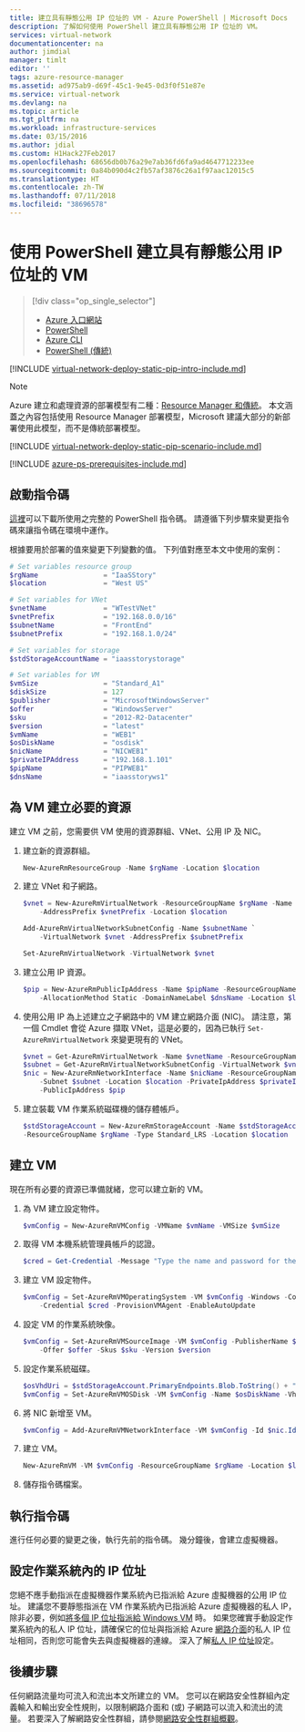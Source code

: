 ```yaml
---
title: 建立具有靜態公用 IP 位址的 VM - Azure PowerShell | Microsoft Docs
description: 了解如何使用 PowerShell 建立具有靜態公用 IP 位址的 VM。
services: virtual-network
documentationcenter: na
author: jimdial
manager: timlt
editor: ''
tags: azure-resource-manager
ms.assetid: ad975ab9-d69f-45c1-9e45-0d3f0f51e87e
ms.service: virtual-network
ms.devlang: na
ms.topic: article
ms.tgt_pltfrm: na
ms.workload: infrastructure-services
ms.date: 03/15/2016
ms.author: jdial
ms.custom: H1Hack27Feb2017
ms.openlocfilehash: 68656db0b76a29e7ab36fd6fa9ad4647712233ee
ms.sourcegitcommit: 0a84b090d4c2fb57af3876c26a1f97aac12015c5
ms.translationtype: HT
ms.contentlocale: zh-TW
ms.lasthandoff: 07/11/2018
ms.locfileid: "38696578"
---
```

# <a name="create-a-vm-with-a-static-public-ip-address-using-powershell"></a>使用 PowerShell 建立具有靜態公用 IP 位址的 VM

> [!div class="op_single_selector"]
> * [Azure 入口網站](virtual-network-deploy-static-pip-arm-portal.md)
> * [PowerShell](virtual-network-deploy-static-pip-arm-ps.md)
> * [Azure CLI](virtual-network-deploy-static-pip-arm-cli.md)
> * [PowerShell (傳統)](virtual-networks-reserved-public-ip.md)

[!INCLUDE [virtual-network-deploy-static-pip-intro-include.md](../../includes/virtual-network-deploy-static-pip-intro-include.md)]

> [!NOTE]
> Azure 建立和處理資源的部署模型有二種：[Resource Manager 和傳統](../resource-manager-deployment-model.md)。 本文涵蓋之內容包括使用 Resource Manager 部署模型，Microsoft 建議大部分的新部署使用此模型，而不是傳統部署模型。

[!INCLUDE [virtual-network-deploy-static-pip-scenario-include.md](../../includes/virtual-network-deploy-static-pip-scenario-include.md)]

[!INCLUDE [azure-ps-prerequisites-include.md](../../includes/azure-ps-prerequisites-include.md)]

## <a name="start-your-script"></a>啟動指令碼
[這裡](https://raw.githubusercontent.com/Azure/azure-quickstart-templates/master/IaaS-Story/03-Static-public-IP/virtual-network-deploy-static-pip-arm-ps.ps1)可以下載所使用之完整的 PowerShell 指令碼。 請遵循下列步驟來變更指令碼來讓指令碼在環境中運作。

根據要用於部署的值來變更下列變數的值。 下列值對應至本文中使用的案例：

```powershell
# Set variables resource group
$rgName                = "IaaSStory"
$location              = "West US"

# Set variables for VNet
$vnetName              = "WTestVNet"
$vnetPrefix            = "192.168.0.0/16"
$subnetName            = "FrontEnd"
$subnetPrefix          = "192.168.1.0/24"

# Set variables for storage
$stdStorageAccountName = "iaasstorystorage"

# Set variables for VM
$vmSize                = "Standard_A1"
$diskSize              = 127
$publisher             = "MicrosoftWindowsServer"
$offer                 = "WindowsServer"
$sku                   = "2012-R2-Datacenter"
$version               = "latest"
$vmName                = "WEB1"
$osDiskName            = "osdisk"
$nicName               = "NICWEB1"
$privateIPAddress      = "192.168.1.101"
$pipName               = "PIPWEB1"
$dnsName               = "iaasstoryws1"
```

## <a name="create-the-necessary-resources-for-your-vm"></a>為 VM 建立必要的資源
建立 VM 之前，您需要供 VM 使用的資源群組、VNet、公用 IP 及 NIC。

1. 建立新的資源群組。

    ```powershell
    New-AzureRmResourceGroup -Name $rgName -Location $location
    ```

2. 建立 VNet 和子網路。

    ```powershell
    $vnet = New-AzureRmVirtualNetwork -ResourceGroupName $rgName -Name $vnetName `
        -AddressPrefix $vnetPrefix -Location $location

    Add-AzureRmVirtualNetworkSubnetConfig -Name $subnetName `
        -VirtualNetwork $vnet -AddressPrefix $subnetPrefix

    Set-AzureRmVirtualNetwork -VirtualNetwork $vnet
    ```

3. 建立公用 IP 資源。 

    ```powershell
    $pip = New-AzureRmPublicIpAddress -Name $pipName -ResourceGroupName $rgName `
        -AllocationMethod Static -DomainNameLabel $dnsName -Location $location
    ```

4. 使用公用 IP 為上述建立之子網路中的 VM 建立網路介面 (NIC)。 請注意，第一個 Cmdlet 會從 Azure 擷取 VNet，這是必要的，因為已執行 `Set-AzureRmVirtualNetwork` 來變更現有的 VNet。

    ```powershell
    $vnet = Get-AzureRmVirtualNetwork -Name $vnetName -ResourceGroupName $rgName
    $subnet = Get-AzureRmVirtualNetworkSubnetConfig -VirtualNetwork $vnet -Name $subnetName
    $nic = New-AzureRmNetworkInterface -Name $nicName -ResourceGroupName $rgName `
        -Subnet $subnet -Location $location -PrivateIpAddress $privateIPAddress `
        -PublicIpAddress $pip
    ```

5. 建立裝載 VM 作業系統磁碟機的儲存體帳戶。

    ```powershell
    $stdStorageAccount = New-AzureRmStorageAccount -Name $stdStorageAccountName `
    -ResourceGroupName $rgName -Type Standard_LRS -Location $location
    ```

## <a name="create-the-vm"></a>建立 VM
現在所有必要的資源已準備就緒，您可以建立新的 VM。

1. 為 VM 建立設定物件。

    ```powershell
    $vmConfig = New-AzureRmVMConfig -VMName $vmName -VMSize $vmSize
    ```

2. 取得 VM 本機系統管理員帳戶的認證。

    ```powershell
    $cred = Get-Credential -Message "Type the name and password for the local administrator account."
    ```

3. 建立 VM 設定物件。

    ```powershell
    $vmConfig = Set-AzureRmVMOperatingSystem -VM $vmConfig -Windows -ComputerName $vmName `
        -Credential $cred -ProvisionVMAgent -EnableAutoUpdate
    ```

4. 設定 VM 的作業系統映像。

    ```powershell
    $vmConfig = Set-AzureRmVMSourceImage -VM $vmConfig -PublisherName $publisher `
        -Offer $offer -Skus $sku -Version $version
    ```

5. 設定作業系統磁碟。

    ```powershell
    $osVhdUri = $stdStorageAccount.PrimaryEndpoints.Blob.ToString() + "vhds/" + $osDiskName + ".vhd"
    $vmConfig = Set-AzureRmVMOSDisk -VM $vmConfig -Name $osDiskName -VhdUri $osVhdUri -CreateOption fromImage
    ```

6. 將 NIC 新增至 VM。

    ```powershell
    $vmConfig = Add-AzureRmVMNetworkInterface -VM $vmConfig -Id $nic.Id -Primary
    ```

7. 建立 VM。

    ```powershell
    New-AzureRmVM -VM $vmConfig -ResourceGroupName $rgName -Location $location
    ```

8. 儲存指令碼檔案。

## <a name="run-the-script"></a>執行指令碼

進行任何必要的變更之後，執行先前的指令碼。 幾分鐘後，會建立虛擬機器。

## <a name="set-ip-addresses-within-the-operating-system"></a>設定作業系統內的 IP 位址

您絕不應手動指派在虛擬機器作業系統內已指派給 Azure 虛擬機器的公用 IP 位址。 建議您不要靜態指派在 VM 作業系統內已指派給 Azure 虛擬機器的私人 IP，除非必要，例如[將多個 IP 位址指派給 Windows VM](virtual-network-multiple-ip-addresses-powershell.md) 時。 如果您確實手動設定作業系統內的私人 IP 位址，請確保它的位址與指派給 Azure [網路介面](virtual-network-network-interface-addresses.md#change-ip-address-settings)的私人 IP 位址相同，否則您可能會失去與虛擬機器的連線。 深入了解[私人 IP 位址](virtual-network-network-interface-addresses.md#private)設定。

## <a name="next-steps"></a>後續步驟

任何網路流量均可流入和流出本文所建立的 VM。 您可以在網路安全性群組內定義輸入和輸出安全性規則，以限制網路介面和 (或) 子網路可以流入和流出的流量。 若要深入了解網路安全性群組，請參閱[網路安全性群組概觀](security-overview.md)。
